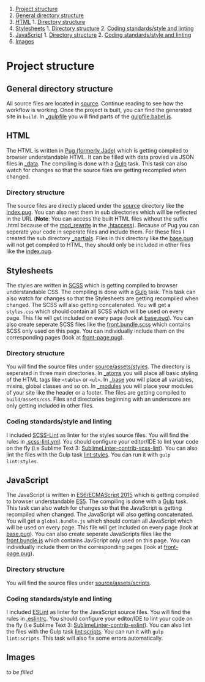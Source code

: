 1. [Project structure](#project-structure)
  1. [General directory structure](#general-directory-structure)
  2. [HTML](#html)
    1. [Directory structure](#directory-structure)
  3. [Stylesheets](#stylesheets)
    1. [Directory structure](#directory-structure-1)
    2. [Coding standards/style and linting](#coding-standardsstyle-and-linting)
  4. [JavaScript](#javascript)
    1. [Directory structure](#directory-structure-2)
    2. [Coding standards/style and linting](#coding-standardsstyle-and-linting-1)
  5. [Images](#images)


# Project structure


## General directory structure
All source files are located in [source](./source). Continue reading to see how the workflow is working. Once the project is built, you can find the generated site in `build`. In [_gulpfile](./_gulpfile) you will find parts of the [gulpfile.babel.js](./gulpfile.babel.js).


## HTML
The HTML is written in [Pug (formerly Jade)](https://pugjs.org) which is getting compiled to browser understandable HTML. It can be filled with data provied via JSON files in [_data](./source/_data). The compiling is done with a [Gulp](http://gulpjs.com) task. This task can also watch for changes so that the source files are getting recompiled when changed.

### Directory structure
The source files are directly placed under the [source](./source) directory like the [index.pug](./source/index.pug). You can also nest them in sub directories which will be reflected in the URL (**Note**: You can access the built HTML files without the suffix .html because of the [mod_rewrite](https://httpd.apache.org/docs/current/mod/mod_rewrite.html) in the [.htaccess](./source/.htaccess#L27)). Because of Pug you can seperate your code in seperate files and include them. For these files I created the sub directory [_partials](./source/_partials). Files in this directory like the [base.pug](./source/_partials/base.pug) will not get compiled to HTML, they should only be included in other files like the [index.pug](./source/index.pug#L1).


## Stylesheets
The styles are written in [SCSS](http://sass-lang.com) which is getting compiled to browser understandable CSS. The compiling is done with a [Gulp](http://gulpjs.com) task. This task can also watch for changes so that the Stylesheets are getting recompiled when changed. The SCSS will also getting concatenated. You will get a `styles.css` which should contain all SCSS which will be used on every page. This file will get included on every page (look at [base.pug](./source/_partials/base.pug#L53)). You can also create seperate SCSS files like the [front.bundle.scss](./source/assets/styles/front.bundle.scss) which contains SCSS only used on this page. You can individually include them on the corresponding pages (look at [front-page.pug](./source/_partials/templates/front-page.pug#L9)).

### Directory structure
You will find the source files under [source/assets/styles](./source/assets/styles). The directory is seperated in three main directories. In [_atoms](./source/assets/styles/_atoms) you will place all basic styling of the HTML tags like `<table>` or `<ul>`. In [_base](./source/assets/styles/_base) you will place all variables, mixins, global classes and so on. In [_modules](./source/assets/styles/_modules) you will place your modules of your site like the header or a footer. The files are getting compiled to `build/assets/css`. Files and directories beginning with an underscore are only getting included in other files.

### Coding standards/style and linting
I included [SCSS-Lint](https://github.com/brigade/scss-lint) as linter for the styles source files. You will find the rules in [.scss-lint.yml](./.scss-lint.yml). You should configure your editor/IDE to lint your code on the fly (i.e Sublime Text 3: [Sublime​Linter-contrib-scss-lint](https://packagecontrol.io/packages/Sublime​Linter-contrib-scss-lint)). You can also lint the files with the Gulp task [lint:styles](./gulpfile.babel.js#L42). You can run it with `gulp lint:styles`.


## JavaScript
The JavaScript is written in [ES6/ECMAScript 2015](http://www.ecma-international.org/ecma-262/6.0/index.html) which is getting compiled to browser understandable [ES5](http://www.ecma-international.org/ecma-262/5.1). The compiling is done with a [Gulp](http://gulpjs.com) task. This task can also watch for changes so that the JavaScript is getting recompiled when changed. The JavaScript will also getting concatenated. You will get a `global.bundle.js` which should contain all JavaScript which will be used on every page. This file will get included on every page (look at [base.pug](./source/_partials/base.pug#L61)). You can also create seperate JavaScripts files like the [front.bundle.js](./source/assets/scripts/front.bundle.js) which contains JavScript only used on this page. You can individually include them on the corresponding pages (look at [front-page.pug](./source/_partials/templates/front-page.pug#L11)).

### Directory structure
You will find the source files under [source/assets/scripts](./source/assets/scripts).

### Coding standards/style and linting
I included [ESLint](http://eslint.org) as linter for the JavaScript source files. You will find the rules in [.eslintrc](./.eslintrc). You should configure your editor/IDE to lint your code on the fly (i.e Sublime Text 3: [SublimeLinter-contrib-eslint](https://packagecontrol.io/packages/SublimeLinter-contrib-eslint)). You can also lint the files with the Gulp task [lint:scripts](./gulpfile.babel.js#L41). You can run it with `gulp lint:scripts`. This task will also fix some errors automatically.


## Images
_to be filled_
